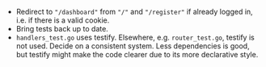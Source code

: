- Redirect to `"/dashboard"` from `"/"` and `"/register"` if already logged in, i.e. if there is a valid cookie.
- Bring tests back up to date.
- `handlers_test.go` uses testify. Elsewhere, e.g. `router_test.go`, testify is not used. Decide on a consistent system. Less dependencies is good, but testify might make the code clearer due to its more declarative style.
